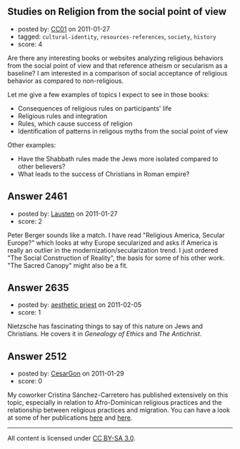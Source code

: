 ## Studies on Religion from the social point of view

- posted by: [CC01](https://stackexchange.com/users/-1/97-cc01) on 2011-01-27
- tagged: `cultural-identity`, `resources-references`, `society`, `history`
- score: 4

Are there any interesting books or websites analyzing religious behaviors from the social point of view and that reference atheism or secularism as a baseline? I am interested in a comparison of social acceptance of religious behavior as compared to non-religious.

Let me give a few examples of topics I expect to see in those books:

 - Consequences of religious rules on participants' life
 - Religious rules and integration
 - Rules, which cause success of religion
 - Identification of patterns in religous myths from the social point of view

Other examples:

 - Have the Shabbath rules made the Jews more isolated compared to other believers?
 - What leads to the success of Christians in Roman empire?


## Answer 2461

- posted by: [Lausten](https://stackexchange.com/users/-1/584-lausten) on 2011-01-27
- score: 2

Peter Berger sounds like a match. I have read "Religious America, Secular Europe?" which looks at why Europe secularized and asks if America is really an outlier in the modernization/secularization trend. I just ordered "The Social Construction of Reality", the basis for some of his other work. "The Sacred Canopy" might also be a fit. 


## Answer 2635

- posted by: [aesthetic priest](https://stackexchange.com/users/-1/1017-aesthetic-priest) on 2011-02-05
- score: 1

Nietzsche has fascinating things to say of this nature on Jews and Christians. He covers it in *Genealogy of Ethics* and *The Antichrist*.


## Answer 2512

- posted by: [CesarGon](https://stackexchange.com/users/-1/80-cesargon) on 2011-01-29
- score: 0

My coworker Cristina Sánchez-Carretero has published extensively on this topic, especially in relation to Afro-Dominican religious practices and the relationship between religious practices and migration. You can have a look at some of her publications <a href="http://csic.academia.edu/CristinaS%C3%A1nchezCarretero/Papers">here</a> and <a href="http://csic.academia.edu/CristinaS%C3%A1nchezCarretero/Books">here</a>.



---

All content is licensed under [CC BY-SA 3.0](https://creativecommons.org/licenses/by-sa/3.0/).
